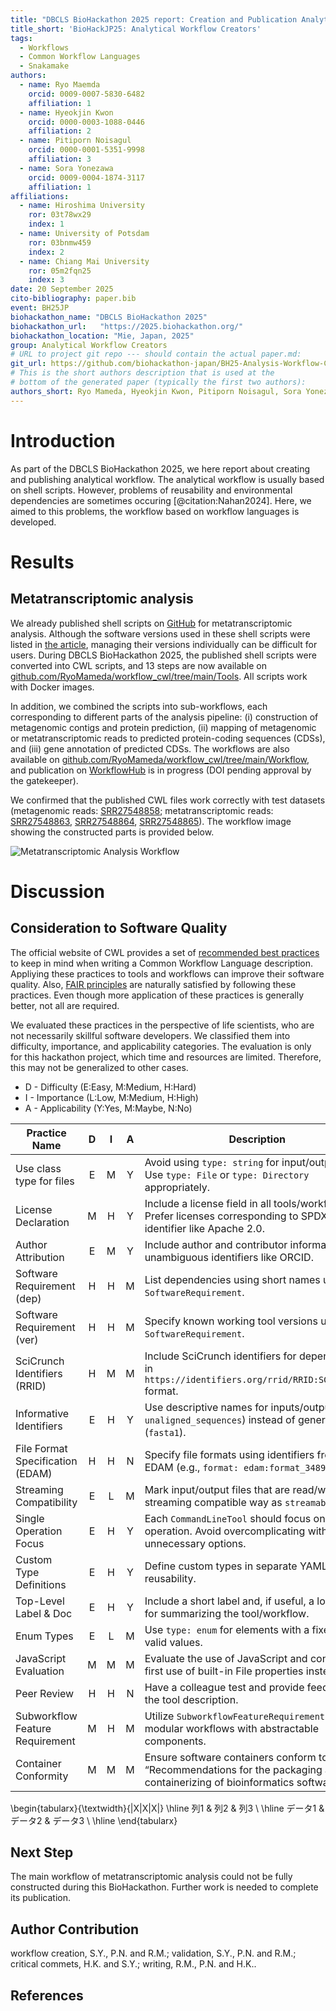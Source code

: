 ```yaml
---
title: "DBCLS BioHackathon 2025 report: Creation and Publication Analytical Workflow of Creators' Interests"
title_short: 'BioHackJP25: Analytical Workflow Creators'
tags:
  - Workflows
  - Common Workflow Languages
  - Snakamake
authors:
  - name: Ryo Maemda
    orcid: 0009-0007-5830-6482
    affiliation: 1
  - name: Hyeokjin Kwon
    orcid: 0000-0003-1088-0446
    affiliation: 2
  - name: Pitiporn Noisagul
    orcid: 0000-0001-5351-9998
    affiliation: 3
  - name: Sora Yonezawa
    orcid: 0009-0004-1874-3117
    affiliation: 1
affiliations:
  - name: Hiroshima University
    ror: 03t78wx29
    index: 1
  - name: University of Potsdam
    ror: 03bnmw459
    index: 2
  - name: Chiang Mai University
    ror: 05m2fqn25
    index: 3
date: 20 September 2025
cito-bibliography: paper.bib
event: BH25JP
biohackathon_name: "DBCLS BioHackathon 2025"
biohackathon_url:   "https://2025.biohackathon.org/"
biohackathon_location: "Mie, Japan, 2025"
group: Analytical Workflow Creators
# URL to project git repo --- should contain the actual paper.md:
git_url: https://github.com/biohackathon-japan/BH25-Analysis-Workflow-Creators
# This is the short authors description that is used at the
# bottom of the generated paper (typically the first two authors):
authors_short: Ryo Mameda, Hyeokjin Kwon, Pitiporn Noisagul, Sora Yonezawa
---
```


# Introduction

As part of the DBCLS BioHackathon 2025, we here report about creating and publishing analytical workflow. The analytical workflow is usually based on shell scripts. However, problems of reusability and environmental dependencies are sometimes occuring [@citation:Nahan2024]. Here, we aimed to this problems, the workflow based on workflow languages is developed.

# Results

## Metatranscriptomic analysis

We already published shell scripts on [GitHub](https://github.com/RyoMameda/workflow) for metatranscriptomic analysis. Although the software versions used in these shell scripts were listed in [the article](https://doi.org/10.3390/microorganisms13050995), managing their versions individually can be difficult for users. During DBCLS BioHackathon 2025, the published shell scripts were converted into CWL scripts, and 13 steps are now available on [github.com/RyoMameda/workflow_cwl/tree/main/Tools](https://github.com/RyoMameda/workflow_cwl/tree/main/Tools). All scripts work with Docker images.  

In addition, we combined the scripts into sub-workflows, each corresponding to different parts of the analysis pipeline: (i) construction of metagenomic contigs and protein prediction, (ii) mapping of metagenomic or metatranscriptomic reads to predicted protein-coding sequences (CDSs), and (iii) gene annotation of predicted CDSs. The workflows are also available on [github.com/RyoMameda/workflow_cwl/tree/main/Workflow](https://github.com/RyoMameda/workflow_cwl/tree/main/Workflow), and publication on [WorkflowHub](https://workflowhub.eu/workflows/1955) is in progress (DOI pending approval by the gatekeeper).  

We confirmed that the published CWL files work correctly with test datasets (metagenomic reads: [SRR27548858](https://www.ncbi.nlm.nih.gov/sra/?term=SRR27548858); metatranscriptomic reads: [SRR27548863](https://www.ncbi.nlm.nih.gov/sra/?term=SRR27548863), [SRR27548864](https://www.ncbi.nlm.nih.gov/sra/?term=SRR27548864), [SRR27548865](https://www.ncbi.nlm.nih.gov/sra/?term=SRR27548865)). The workflow image showing the constructed parts is provided below.

![Metatranscriptomic Analysis Workflow](./workflow_cwlization.png)


# Discussion

## Consideration to Software Quality

The official website of CWL provides a set of [recommended best practices](
https://www.commonwl.org/user_guide/topics/best-practices.html) to keep
in mind when writing a Common Workflow Language description. Appliying these
practices to tools and workflows can improve their software quality. Also,
[FAIR principles](https://www.go-fair.org/fair-principles/) are naturally
satisfied by following these practices. Even though more application of these
practices is generally better, not all are required.

We evaluated these practices in the perspective of life scientists, who are not
necessarily skillful software developers. We classified them into difficulty,
importance, and applicability categories. The evaluation is only for this
hackathon project, which time and resources are limited. Therefore, this may
not be generalized to other cases.

* D  - Difficulty (E:Easy, M:Medium, H:Hard)
* I  - Importance (L:Low, M:Medium, H:High)
* A  - Applicability (Y:Yes, M:Maybe, N:No)

| Practice Name |D|I|A| Description |
|------|:-:|:-:|:-:|-------------|
| Use class type for files |E|M|Y| Avoid using `type: string` for input/output files. Use `type: File` or `type: Directory` appropriately. |
| License Declaration |M|H|Y| Include a license field in all tools/workflows. Prefer licenses corresponding to SPDX identifier like Apache 2.0. |
| Author Attribution |E|M|Y| Include author and contributor information. Use unambiguous identifiers like ORCID. |
| Software Requirement (dep) |H|H|M| List dependencies using short names under `SoftwareRequirement`. |
| Software Requirement (ver) |H|H|M| Specify known working tool versions under `SoftwareRequirement`. |
| SciCrunch Identifiers (RRID) |H|M|M| Include SciCrunch identifiers for dependencies in `https://identifiers.org/rrid/RRID:SCR_NNNNNN` format. |
| Informative Identifiers |E|H|Y| Use descriptive names for inputs/outputs (e.g., `unaligned_sequences`) instead of generic ones (`fasta1`). |
| File Format Specification (EDAM) |H|H|N| Specify file formats using identifiers from EDAM (e.g., `format: edam:format_3489`). |
| Streaming Compatibility |E|L|M| Mark input/output files that are read/written in a streaming compatible way as `streamable: true`. |
| Single Operation Focus |E|H|Y| Each `CommandLineTool` should focus on a single operation. Avoid overcomplicating with unnecessary options. |
| Custom Type Definitions |E|H|Y| Define custom types in separate YAML files for reusability. |
| Top-Level Label & Doc |E|H|Y| Include a short label and, if useful, a longer doc for summarizing the tool/workflow. |
| Enum Types |E|L|M| Use `type: enum` for elements with a fixed list of valid values. |
| JavaScript Evaluation |M|M|M| Evaluate the use of JavaScript and consider first use of built-in File properties instead. |
| Peer Review |H|H|N| Have a colleague test and provide feedback on the tool description. |
| Subworkflow Feature Requirement |M|H|M| Utilize `SubworkflowFeatureRequirement` for modular workflows with abstractable components. |
| Container Conformity |M|M|M| Ensure software containers conform to the “Recommendations for the packaging and containerizing of bioinformatics software”. |

\begin{tabularx}{\textwidth}{|X|X|X|}
\hline
列1 & 列2 & 列3 \\
\hline
データ1 & データ2 & データ3 \\
\hline
\end{tabularx}

## Next Step

The main workflow of metatranscriptomic analysis could not be fully constructed during this BioHackathon. Further work is needed to complete its publication.

## Author Contribution
workflow creation, S.Y., P.N. and R.M.; validation, S.Y., P.N. and R.M.; critical commets, H.K. and S.Y.; writing, R.M., P.N. and H.K..

## References

